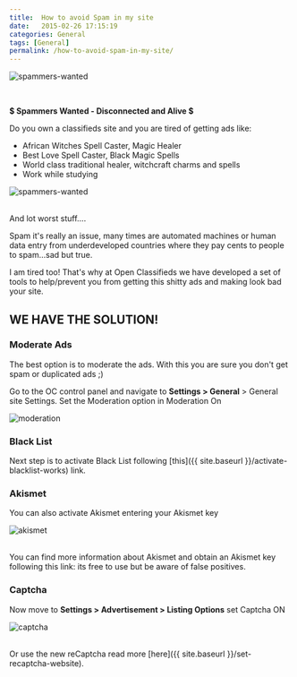 ```yaml
---
title:  How to avoid Spam in my site
date:   2015-02-26 17:15:19
categories: General
tags: [General]
permalink: /how-to-avoid-spam-in-my-site/
---
```

![spammers-wanted](//open-classifieds.com/wp-content/uploads/2015/02/hate-spam.png) 

<br>

**$ Spammers Wanted - Disconnected and Alive $**

Do you own a classifieds site and you are tired of getting ads like: 

* African Witches Spell Caster, Magic Healer
* Best Love Spell Caster, Black Magic Spells
* World class traditional healer, witchcraft charms and spells
* Work while studying


![spammers-wanted](//open-classifieds.com/wp-content/uploads/2015/02/spammers-wanted.png) 

<br>
And lot worst stuff.... 

Spam it's really an issue, many times are automated machines or human data entry from underdeveloped countries where they pay cents to people to spam...sad but true. 

I am tired too! That's why at Open Classifieds we have developed a set of tools to help/prevent you from getting this shitty ads and making look bad your site. 

## WE HAVE THE SOLUTION!

### Moderate Ads

The best option is to moderate the ads. With this you are sure you don't get spam or duplicated ads ;) 

Go to the OC control panel and navigate to **Settings > General** > General site Settings. Set the Moderation option in Moderation On

![moderation](//open-classifieds.com/wp-content/uploads/2015/02/moderation.png)


### Black List


Next step is to activate Black List following [this]({{ site.baseurl }}/activate-blacklist-works) link.


### Akismet


You can also activate Akismet entering your Akismet key

![akismet](//open-classifieds.com/wp-content/uploads/2015/02/akismet.png) 

<br>
You can find more information about Akismet and obtain an Akismet key following this link: <https://akismet.com/> 
its free to use but be aware of false positives.


### Captcha


Now move to **Settings > Advertisement > Listing Options** set Captcha ON 

![captcha](//open-classifieds.com/wp-content/uploads/2015/02/captcha.jpg) 

<br>
Or use the new reCaptcha read more [here]({{ site.baseurl }}/set-recaptcha-website).

